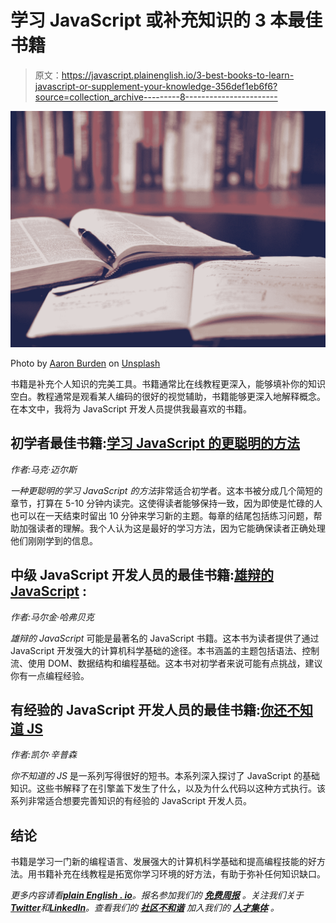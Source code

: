 # 学习 JavaScript 或补充知识的 3 本最佳书籍

> 原文：<https://javascript.plainenglish.io/3-best-books-to-learn-javascript-or-supplement-your-knowledge-356def1eb6f6?source=collection_archive---------8----------------------->

![](img/59d9d99b0c315aace1015cf5421cf9be.png)

Photo by [Aaron Burden](https://unsplash.com/@aaronburden?utm_source=medium&utm_medium=referral) on [Unsplash](https://unsplash.com?utm_source=medium&utm_medium=referral)

书籍是补充个人知识的完美工具。书籍通常比在线教程更深入，能够填补你的知识空白。教程通常是观看某人编码的很好的视觉辅助，书籍能够更深入地解释概念。在本文中，我将为 JavaScript 开发人员提供我最喜欢的书籍。

## 初学者最佳书籍:[学习 JavaScript 的更聪明的方法](https://www.amazon.com/Smarter-JavaScript-tech-assisted-approach-requires/dp/1497408180?tag=hackr-20&geniuslink=true)

*作者:马克·迈尔斯*

*一种更聪明的学习 JavaScript 的方法*非常适合初学者。这本书被分成几个简短的章节，打算在 5-10 分钟内读完。这使得读者能够保持一致，因为即使是忙碌的人也可以在一天结束时留出 10 分钟来学习新的主题。每章的结尾包括练习问题，帮助加强读者的理解。我个人认为这是最好的学习方法，因为它能确保读者正确处理他们刚刚学到的信息。

## 中级 JavaScript 开发人员的最佳书籍:[雄辩的 JavaScript](https://www.amazon.com/Eloquent-JavaScript-3rd-Introduction-Programming/dp/1593279507/ref=sr_1_1?crid=1UZUQ6AT5U0BI&keywords=eloquent+javascript&qid=1653089032&sprefix=eloquent+javascr%2Caps%2C223&sr=8-1) :

*作者:马尔金·哈弗贝克*

*雄辩的 JavaScript* 可能是最著名的 JavaScript 书籍。这本书为读者提供了通过 JavaScript 开发强大的计算机科学基础的途径。本书涵盖的主题包括语法、控制流、使用 DOM、数据结构和编程基础。这本书对初学者来说可能有点挑战，建议你有一点编程经验。

## 有经验的 JavaScript 开发人员的最佳书籍:[你还不知道 JS](https://www.amazon.com/You-Dont-Know-JS-Yet-ebook/dp/B084BNMN7T)

*作者:凯尔·辛普森*

*你不知道的 JS* 是一系列写得很好的短书。本系列深入探讨了 JavaScript 的基础知识。这些书解释了在引擎盖下发生了什么，以及为什么代码以这种方式执行。该系列非常适合想要完善知识的有经验的 JavaScript 开发人员。

## 结论

书籍是学习一门新的编程语言、发展强大的计算机科学基础和提高编程技能的好方法。用书籍补充在线教程是拓宽你学习环境的好方法，有助于弥补任何知识缺口。

*更多内容请看*[***plain English . io***](https://plainenglish.io/)*。报名参加我们的* [***免费周报***](http://newsletter.plainenglish.io/) *。关注我们关于*[***Twitter***](https://twitter.com/inPlainEngHQ)*和*[***LinkedIn***](https://www.linkedin.com/company/inplainenglish/)*。查看我们的* [***社区不和谐***](https://discord.gg/GtDtUAvyhW) *加入我们的* [***人才集体***](https://inplainenglish.pallet.com/talent/welcome) *。*